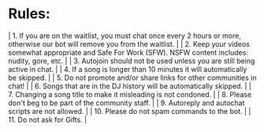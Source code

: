 Rules:
=========


| 1. If you are on the waitlist, you must chat once every 2 hours or more, otherwise our bot will remove you from the waitlist. |
| 2. Keep your videos somewhat appropriate and Safe For Work (SFW). NSFW content includes: nudity, gore, etc. |
| 3. Autojoin should not be used unless you are still being active in chat. |
| 4. If a song is longer than 10 minutes it will automatically be skipped. |
| 5. Do not promote and/or share links for other communities in chat! |
| 6. Songs that are in the DJ history will be automatically skipped. |
| 7. Changing a song title to make it misleading is not condoned. |
| 8. Please don't beg to be part of the community staff. |
| 9. Autoreply and autochat scripts are not allowed. |
| 10. Please do not spam commands to the bot. |
| 11. Do not ask for Gifts. |
